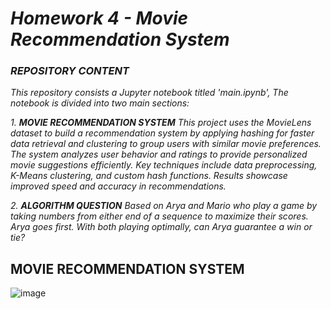#  *Homework 4 - Movie Recommendation System*


### *REPOSITORY CONTENT*

*This repository consists a Jupyter notebook titled 'main.ipynb', The notebook is divided into two main sections:*

*1. __MOVIE RECOMMENDATION SYSTEM__ This project uses the MovieLens dataset to build a recommendation system by applying hashing for faster data retrieval and clustering to group users with similar movie preferences. The system analyzes user behavior and ratings to provide personalized movie suggestions efficiently. Key techniques include data preprocessing, K-Means clustering, and custom hash functions. Results showcase improved speed and accuracy in recommendations.*

*2. __ALGORITHM QUESTION__ Based on Arya and Mario who play a game by taking numbers from either end of a sequence to maximize their scores. Arya goes first. With both playing optimally, can Arya guarantee a win or tie?*


## __MOVIE RECOMMENDATION SYSTEM__

![image](https://github.com/user-attachments/assets/2f48bdae-5467-441f-9667-8479418e73fc)
